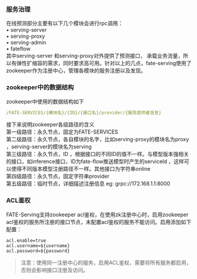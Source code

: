 
### 服务治理
在线预测部分主要有以下几个模块会进行rpc调用：  
•	serving-server  
•	serving-proxy  
•	serving-admin  
•	fateflow  
其中serving-server 和serving-proxy对外提供了预测接口， 承载业务流量，所以有弹性扩缩容的需求，同时要求高可用。针对以上的几点，fate-serving使用了zookeeper作为注册中心，管理各模块的服务注册以及发现。


### zookeeper中的数据结构
zookeeper中使用的数据结构如下
```yml
/FATE-SERVICES/{模块名}/{ID}/{接口名}/provider/{服务提供者信息}
```
接下来说明zookeeper各级路径的含义  
第一级路径：永久节点，固定为FATE-SERVICES  
第二级路径：永久节点，各自模块的名字，比如serving-proxy的模块名为proxy ，serving-server的模块名为serving  
第三级路径：永久节点，ID ，根据接口的不同ID的值不一样。与模型版本强相关的接口，如inference接口，ID为fate-flow推送模型时产生的serviceId ，这样可以使得不同版本模型注册路径不一样。其他接口为字符串online  
第四级路径：永久节点，固定字符串provider  
第五级路径：临时节点，详细描述注册信息 eg:  grpc://172.168.1.1:8000

### ACL鉴权
FATE-Serving支持zookeeper acl鉴权，在使用zk注册中心时，启用zookeeper acl鉴权的服务所注册的接口节点，未配置acl鉴权的服务不能访问。启用添加如下配置： 
```properties
acl.enable=true     
acl.username=${username}    
acl.password=${password}
 ``` 
>注意：使用同一注册中心的服务，启用ACL鉴权，需要将所有服务都启用，否则会影响接口注册及访问。

 